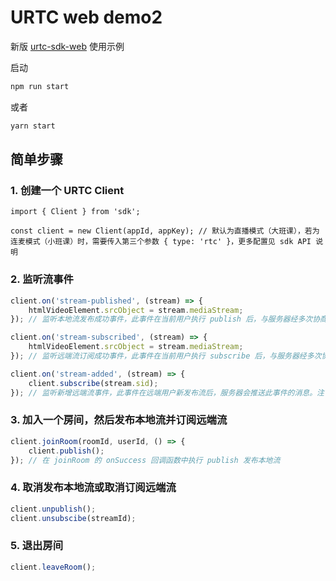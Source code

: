 # URTC web demo2

新版 [urtc-sdk-web](https://github.com/ucloud/urtc-sdk-web) 使用示例

启动

```js
npm run start
```
或者    
```js
yarn start 
```

## 简单步骤

### 1. 创建一个 URTC Client

```
import { Client } from 'sdk';

const client = new Client(appId, appKey); // 默认为直播模式（大班课），若为连麦模式（小班课）时，需要传入第三个参数 { type: 'rtc' }，更多配置见 sdk API 说明
```

### 2. 监听流事件

```js
client.on('stream-published', (stream) => {
    htmlVideoElement.srcObject = stream.mediaStream;
}); // 监听本地流发布成功事件，此事件在当前用户执行 publish 后，与服务器经多次协商，建立好连接后，会触发此事件

client.on('stream-subscribed', (stream) => {
    htmlVideoElement.srcObject = stream.mediaStream;
}); // 监听远端流订阅成功事件，此事件在当前用户执行 subscribe 后，与服务器经多次协商，建立好连接后，会触发此事件

client.on('stream-added', (stream) => {
    client.subscribe(stream.sid);
}); // 监听新增远端流事件，此事件在远端用户新发布流后，服务器会推送此事件的消息。注：当刚进入房间时，若房间已有流，也会收到此事件的通知s

```

### 3. 加入一个房间，然后发布本地流并订阅远端流

```js
client.joinRoom(roomId, userId, () => {
    client.publish();
}); // 在 joinRoom 的 onSuccess 回调函数中执行 publish 发布本地流
```

### 4. 取消发布本地流或取消订阅远端流

```js
client.unpublish();
client.unsubscibe(streamId);
```

### 5. 退出房间

```js
client.leaveRoom();
```
